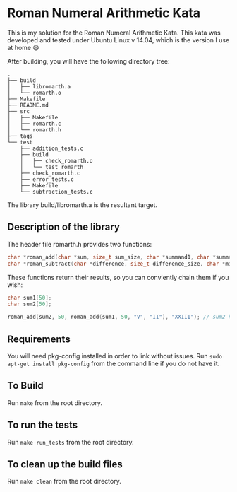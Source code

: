 # Roman Numeral Arithmetic Kata

This is my solution for the Roman Numeral Arithmetic Kata.  This kata was developed and tested under Ubuntu Linux v 14.04, which is the version I use at home :smile:

After building, you will have the following directory tree:

```
.
├── build
│   ├── libromarth.a
│   └── romarth.o
├── Makefile
├── README.md
├── src
│   ├── Makefile
│   ├── romarth.c
│   └── romarth.h
├── tags
└── test
    ├── addition_tests.c
    ├── build
    │   ├── check_romarth.o
    │   └── test_romarth
    ├── check_romarth.c
    ├── error_tests.c
    ├── Makefile
    └── subtraction_tests.c
```

The library build/libromarth.a is the resultant target.

## Description of the library

The header file romarth.h provides two functions:

```c
char *roman_add(char *sum, size_t sum_size, char *summand1, char *summand2);
char *roman_subtract(char *difference, size_t difference_size, char *minuend, char *suptrahend);
```

These functions return their results, so you can conviently chain them if you wish:
```c
char sum1[50];
char sum2[50];

roman_add(sum2, 50, roman_add(sum1, 50, "V", "II"), "XXIII"); // sum2 holds the result of 5 + 3 + 23
```

## Requirements

You will need pkg-config installed in order to link without issues.  Run `sudo apt-get install pkg-config` from the command line if you do not have it.

## To Build

Run `make` from the root directory.

## To run the tests

Run `make run_tests` from the root directory.

## To clean up the build files

Run `make clean` from the root directory.


